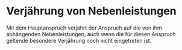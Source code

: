# Verjährung von Nebenleistungen

Mit dem Hauptanspruch verjährt der Anspruch auf die von ihm abhängenden Nebenleistungen, auch wenn die für diesen Anspruch geltende besondere Verjährung noch nicht eingetreten ist. 

